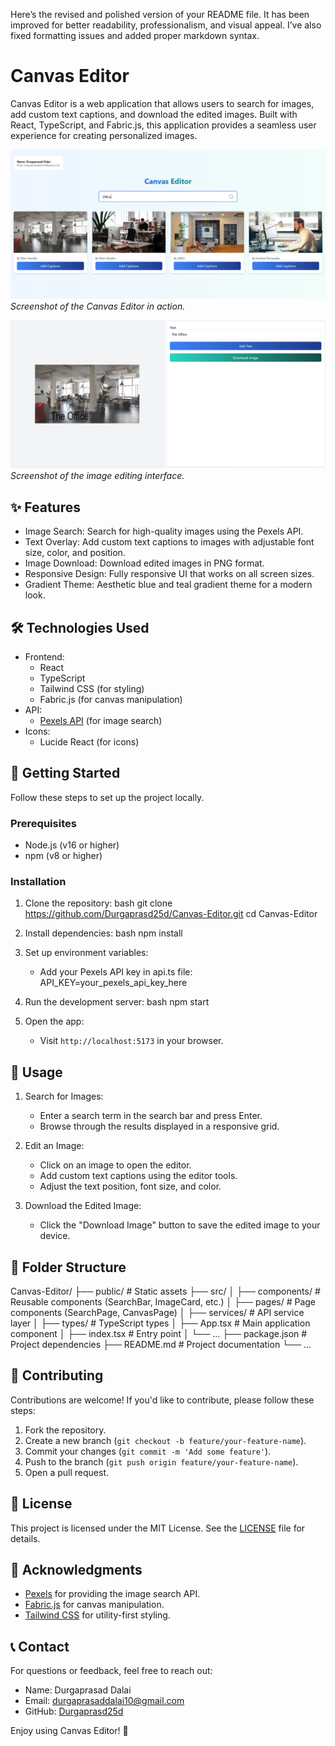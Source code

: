 Here’s the revised and polished version of your README file. It has been improved for better readability, professionalism, and visual appeal. I’ve also fixed formatting issues and added proper markdown syntax.



# Canvas Editor

Canvas Editor is a web application that allows users to search for images, add custom text captions, and download the edited images. Built with React, TypeScript, and Fabric.js, this application provides a seamless user experience for creating personalized images.

![Canvas Editor Screenshot](https://github.com/Durgaprasd25d/my-bio/blob/main/Screenshot%202025-01-18%20004504.png)  
*Screenshot of the Canvas Editor in action.*

![Canvas Editor Screenshot](https://github.com/Durgaprasd25d/my-bio/blob/main/Screenshot%202025-01-18%20004826.png)  
*Screenshot of the image editing interface.*



## ✨ Features

- Image Search: Search for high-quality images using the Pexels API.
- Text Overlay: Add custom text captions to images with adjustable font size, color, and position.
- Image Download: Download edited images in PNG format.
- Responsive Design: Fully responsive UI that works on all screen sizes.
- Gradient Theme: Aesthetic blue and teal gradient theme for a modern look.



## 🛠️ Technologies Used

- Frontend:
  - React
  - TypeScript
  - Tailwind CSS (for styling)
  - Fabric.js (for canvas manipulation)
- API:
  - [Pexels API](https://www.pexels.com/api/) (for image search)
- Icons:
  - Lucide React (for icons)



## 🚀 Getting Started

Follow these steps to set up the project locally.

### Prerequisites

- Node.js (v16 or higher)
- npm (v8 or higher)

### Installation

1. Clone the repository:
   bash
   git clone https://github.com/Durgaprasd25d/Canvas-Editor.git
   cd Canvas-Editor
   

2. Install dependencies:
   bash
   npm install
   

3. Set up environment variables:
   - Add your Pexels API key in api.ts file:
     API_KEY=your_pexels_api_key_here
     

4. Run the development server:
   bash
   npm start
   

5. Open the app:
   - Visit `http://localhost:5173` in your browser.



## 🎨 Usage

1. Search for Images:
   - Enter a search term in the search bar and press Enter.
   - Browse through the results displayed in a responsive grid.

2. Edit an Image:
   - Click on an image to open the editor.
   - Add custom text captions using the editor tools.
   - Adjust the text position, font size, and color.

3. Download the Edited Image:
   - Click the "Download Image" button to save the edited image to your device.



## 📂 Folder Structure


Canvas-Editor/
├── public/                  # Static assets
├── src/
│   ├── components/          # Reusable components (SearchBar, ImageCard, etc.)
│   ├── pages/               # Page components (SearchPage, CanvasPage)
│   ├── services/            # API service layer
│   ├── types/               # TypeScript types
│   ├── App.tsx              # Main application component
│   ├── index.tsx            # Entry point
│   └── ...
├── package.json             # Project dependencies
├── README.md                # Project documentation
└── ...




## 🤝 Contributing

Contributions are welcome! If you'd like to contribute, please follow these steps:

1. Fork the repository.
2. Create a new branch (`git checkout -b feature/your-feature-name`).
3. Commit your changes (`git commit -m 'Add some feature'`).
4. Push to the branch (`git push origin feature/your-feature-name`).
5. Open a pull request.



## 📜 License

This project is licensed under the MIT License. See the [LICENSE](LICENSE) file for details.



## 🙏 Acknowledgments

- [Pexels](https://www.pexels.com/) for providing the image search API.
- [Fabric.js](http://fabricjs.com/) for canvas manipulation.
- [Tailwind CSS](https://tailwindcss.com/) for utility-first styling.



## 📞 Contact

For questions or feedback, feel free to reach out:

- Name: Durgaprasad Dalai
- Email: durgaprasaddalai10@gmail.com
- GitHub: [Durgaprasd25d](https://github.com/Durgaprasd25d)



Enjoy using Canvas Editor! 🎨

